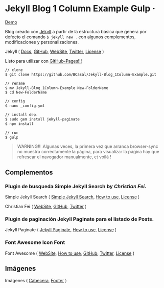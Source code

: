 # Jekyll Blog 1 Column Example Gulp ·
[Demo](http://bcasal.github.io/Jekyll-Blog_1Column-Example/)

Blog creado con [Jekyll](https://jekyllrb.com/) a partir de la estructura básica
que genera por defecto el comando `$ jekyll new .` con algunos complementos,
modificaciones y personalizaciones.

Jekyll (
  [Docs](https://jekyllrb.com/docs/home/),
  [GitHub](https://github.com/jekyll/jekyll),
  [WebSite](https://jekyllrb.com/),
  [Twitter](https://twitter.com/jekyllrb),
  [License](https://github.com/jekyll/jekyll/blob/master/LICENSE)
  )

Listo para utilizar con
[GitHub-Pages!!!](https://help.github.com/articles/using-jekyll-as-a-static-site-generator-with-github-pages/)

``` bash
// clone
$ git clone https://github.com/BCasal/Jekyll-Blog_1Column-Example.git

// rename
$ mv Jekyll-Blog_1Column-Example New-FolderName
$ cd New-FolderName

// config
$ nano _config.yml

// install dep.
$ sudo gem install jekyll-paginate
$ npm install

// run
$ gulp
```

> WARNING!!! Algunas veces, la primera vez que arranca browser-sync no muestra
> correctamente la página, para visualizar la página hay que refrescar el
> navegador manualmente, et voilà !

## Complementos

### Plugin de busqueda **Simple Jekyll Search** by ***Christian Fei***.

Simple Jekyll Search (
  [Simple Jekyll Search](https://github.com/christian-fei/Simple-Jekyll-Search),
  [How to use](https://github.com/christian-fei/Simple-Jekyll-Search/blob/master/README.md),
  [License](https://github.com/christian-fei/Simple-Jekyll-Search/blob/master/LICENSE.md)
  )

Christian Fei (
  [WebSite](http://christian.fei.ninja/),
  [GitHub](https://github.com/christian-fei),
  [Twitter](https://twitter.com/christian_fei)
  )

### Plugin de paginación **Jekyll Paginate** para el listado de Posts.

Jekyll Paginate (
  [Jekyll Paginate](https://github.com/jekyll/jekyll-paginate),
  [How to use](https://jekyllrb.com/docs/pagination/),
  [License](https://github.com/jekyll/jekyll-paginate/blob/master/LICENSE.txt)
  )

### Font Awesome Icon Font

Font Awesome (
  [WebSite](http://fontawesome.io/),
  [How to use](https://fortawesome.github.io/Font-Awesome/examples/),
  [GitHub](https://github.com/FortAwesome/Font-Awesome/),
  [Twitter](https://twitter.com/fontawesome),
  [License](https://fortawesome.github.io/Font-Awesome/license/)
  )

## Imágenes

Imágenes (
  [Cabecera](https://openclipart.org/detail/221300/abstract-polygon-background),
  [Footer](http://wallpaperswide.com/polygon_green-wallpapers.html)
  )

